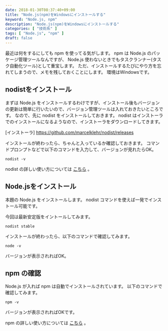 ```yaml
---
date: 2018-01-30T08:37:40+09:00
title: "Node.js(npm)をWindowsにインストールする"
keyword: "Node.js, npm"
description: "Node.js(npm)をWindowsにインストールする"
categories: [ "技術系" ]
tags: [ "Node.js", "npm" ]
draft: false
---
```


最近は何をするにしても npm を使ってる気がします。
npm は Node.js のパッケージ管理ツールなんですが、 Node.js 使わないときでもタスクランナー(タスク自動化ツール)として重宝します。
ただ、インストールするたびにやり方を忘れてしまうので、メモを残しておくことにします。
環境はWindowsです。

## nodistをインストール
まずは Node.js をインストールするわけですが、インストール後もバージョンの更新は簡単に行いたいので、バージョン管理ツールは入れておきたいところです。
なので、先に nodist をインストールしておきます。
nodist はインストーラでのインストールになるようなので、インストーラをダウンロードしてきます。

[インストーラ]
https://github.com/marcelklehr/nodist/releases

インストールが終わったら、ちゃんと入っているか確認しておきます。
コマンドプロンプトなどで以下のコマンドを入力して、バージョンが見れたらOK。

```
nodist -v
```

nodist の詳しい使い方については [こちら](https://qiita.com/akkey2475/items/e0ea878a6b955efd9fba) 。

## Node.jsをインストール
本題の Node.js をインストールします。
nodist コマンドを使えば一発でインストール可能です。

今回は最新安定版をイントールしてみます。

```
nodist stable
```

インストールが終わったら、以下のコマンドで確認してみます。

```
node -v
```

バージョンが表示されればOK。

## npm の確認
Node.js が入れば npm は自動でインストールされています。
以下のコマンドで確認してみます。

```
npm -v
```

バージョンが表示されればOKです。

npm の詳しい使い方については [こちら](https://qiita.com/akkey2475/items/4c1eb3e3f36f705c7a1c) 。